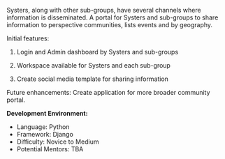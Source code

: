 Systers, along with other sub-groups, have several channels where information is disseminated. A portal for Systers and sub-groups to share information to perspective communities, lists events and by geography. 

Initial features:
1. Login and Admin dashboard by Systers and sub-groups

2. Workspace available for Systers and each sub-group

3. Create social media template for sharing information

Future enhancements:
Create application for more broader community portal.

**Development Environment:**
* Language: Python
* Framework: Django
* Difficulty: Novice to Medium
* Potential Mentors: TBA